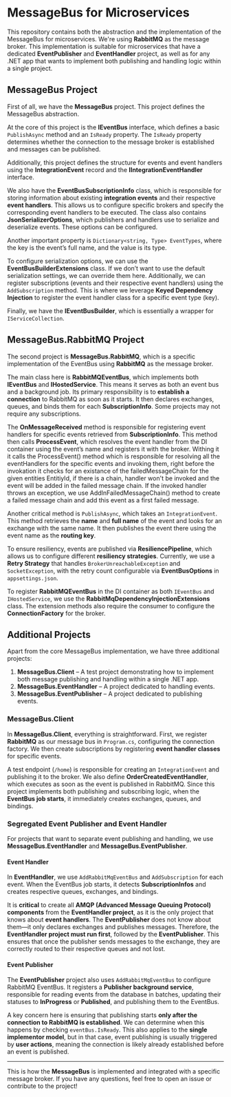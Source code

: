 # MessageBus for Microservices

This repository contains both the abstraction and the implementation of the MessageBus for microservices. We're using **RabbitMQ** as the message broker. This implementation is suitable for microservices that have a dedicated **EventPublisher** and **EventHandler** project, as well as for any .NET app that wants to implement both publishing and handling logic within a single project.

## **MessageBus Project**

First of all, we have the **MessageBus** project. This project defines the MessageBus abstraction.

At the core of this project is the **IEventBus** interface, which defines a basic `PublishAsync` method and an `IsReady` property. The `IsReady` property determines whether the connection to the message broker is established and messages can be published.

Additionally, this project defines the structure for events and event handlers using the **IntegrationEvent** record and the **IIntegrationEventHandler** interface.

We also have the **EventBusSubscriptionInfo** class, which is responsible for storing information about existing **integration events** and their respective **event handlers**. This allows us to configure specific brokers and specify the corresponding event handlers to be executed. The class also contains **JsonSerializerOptions**, which publishers and handlers use to serialize and deserialize events. These options can be configured. 

Another important property is `Dictionary<string, Type> EventTypes`, where the key is the event’s full name, and the value is its type.

To configure serialization options, we can use the **EventBusBuilderExtensions** class. If we don’t want to use the default serialization settings, we can override them here. Additionally, we can register subscriptions (events and their respective event handlers) using the `AddSubscription` method. This is where we leverage **Keyed Dependency Injection** to register the event handler class for a specific event type (key).

Finally, we have the **IEventBusBuilder**, which is essentially a wrapper for `IServiceCollection`.

## **MessageBus.RabbitMQ Project**

The second project is **MessageBus.RabbitMQ**, which is a specific implementation of the EventBus using **RabbitMQ** as the message broker.

The main class here is **RabbitMQEventBus**, which implements both **IEventBus** and **IHostedService**. This means it serves as both an event bus and a background job. Its primary responsibility is to **establish a connection** to RabbitMQ as soon as it starts. It then declares exchanges, queues, and binds them for each **SubscriptionInfo**. Some projects may not require any subscriptions. 

The **OnMessageReceived** method is responsible for registering event handlers for specific events retrieved from **SubscriptionInfo**. This method then calls **ProcessEvent**, which resolves the event handler from the DI container using the event’s name and registers it with the broker. Withing it it calls the ProcessEvent() method which is responsible for resolving all the eventHandlers for the specific events and invoking them, right before the invokation it checks for an existance of the failedMessageChain for the given entities
EntitiyId, if there is a chain, handler won't be invoked and the event will be added in the failed message chain. If the invoked handler throws an exception, we use AddInFailedMessageChain() method to create a failed message chain and add this event as a first failed message.

Another critical method is `PublishAsync`, which takes an `IntegrationEvent`. This method retrieves the **name** and **full name** of the event and looks for an exchange with the same name. It then publishes the event there using the event name as the **routing key**.

To ensure resiliency, events are published via **ResiliencePipeline**, which allows us to configure different **resiliency strategies**. Currently, we use a **Retry Strategy** that handles `BrokerUnreachableException` and `SocketException`, with the retry count configurable via **EventBusOptions** in `appsettings.json`.

To register **RabbitMQEventBus** in the DI container as both `IEventBus` and `IHostedService`, we use the **RabbitMqDependencyInjectionExtensions** class. The extension methods also require the consumer to configure the **ConnectionFactory** for the broker.


## **Additional Projects**

Apart from the core MessageBus implementation, we have three additional projects:

1. **MessageBus.Client** – A test project demonstrating how to implement both message publishing and handling within a single .NET app.
2. **MessageBus.EventHandler** – A project dedicated to handling events.
3. **MessageBus.EventPublisher** – A project dedicated to publishing events.

### **MessageBus.Client**

In **MessageBus.Client**, everything is straightforward. First, we register **RabbitMQ** as our message bus in `Program.cs`, configuring the connection factory. We then create subscriptions by registering **event handler classes** for specific events.

A test endpoint (`/home`) is responsible for creating an `IntegrationEvent` and publishing it to the broker. We also define **OrderCreatedEventHandler**, which executes as soon as the event is published in RabbitMQ. Since this project implements both publishing and subscribing logic, when the **EventBus job starts**, it immediately creates exchanges, queues, and bindings.

### **Segregated Event Publisher and Event Handler**

For projects that want to separate event publishing and handling, we use **MessageBus.EventHandler** and **MessageBus.EventPublisher**.

#### **Event Handler**

In **EventHandler**, we use `AddRabbitMqEventBus` and `AddSubscription` for each event. When the EventBus job starts, it detects **SubscriptionInfos** and creates respective queues, exchanges, and bindings.

It is **critical** to create all **AMQP (Advanced Message Queuing Protocol) components** from the **EventHandler project**, as it is the only project that knows about **event handlers**. The **EventPublisher** does not know about them—it only declares exchanges and publishes messages. Therefore, the **EventHandler project must run first**, followed by the **EventPublisher**. This ensures that once the publisher sends messages to the exchange, they are correctly routed to their respective queues and not lost.

#### **Event Publisher**

The **EventPublisher** project also uses `AddRabbitMqEventBus` to configure RabbitMQ EventBus. It registers a **Publisher background service**, responsible for reading events from the database in batches, updating their statuses to **InProgress** or **Published**, and publishing them to the EventBus.

A key concern here is ensuring that publishing starts **only after the connection to RabbitMQ is established**. We can determine when this happens by checking `eventBus.IsReady`. This also applies to the **single implementor model**, but in that case, event publishing is usually triggered by **user actions**, meaning the connection is likely already established before an event is published.

---

This is how the **MessageBus** is implemented and integrated with a specific message broker. If you have any questions, feel free to open an issue or contribute to the project!
